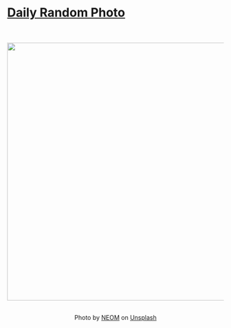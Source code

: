 # [Daily Random Photo](https://www.dailyrandomphoto.com/)

<div align="center">
  <br>
  <br>
  <a href="https://www.dailyrandomphoto.com/p/2023/2023-06-20/"><img src="https://images.unsplash.com/photo-1682687980115-a37b56ea7271?crop=entropy&cs=tinysrgb&fit=max&fm=jpg&ixid=M3w3NzUwOHwwfDF8cmFuZG9tfHx8fHx8fHx8MTY4NzIyMTE3OXw&ixlib=rb-4.0.3&q=80&w=1080" width="600px"></a>
  <br>
  <br>
  <p class="has-text-grey">Photo by <a href="https://unsplash.com/@neom?utm_source=Daily%20Random%20Photo&amp;utm_medium=referral" target="_blank" rel="noopener noreferrer">NEOM</a> on <a href="https://unsplash.com/photos/_hjZ74lQOls?utm_source=Daily%20Random%20Photo&amp;utm_medium=referral" target="_blank" rel="noopener noreferrer">Unsplash</a></p>
</div>
